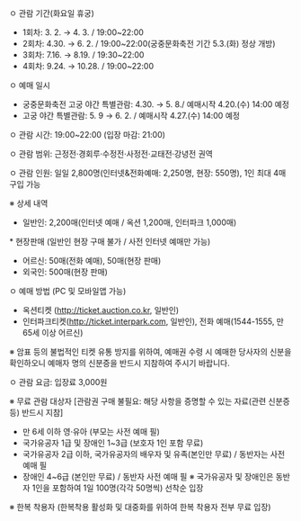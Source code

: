 ㅇ 관람 기간(화요일 휴궁)
  - 1회차: 3. 2. → 4. 3. / 19:00~22:00
  - 2회차: 4.30. → 6. 2. / 19:00~22:00(궁중문화축전 기간 5.3.(화) 정상 개방)
  - 3회차: 7.16. → 8.19. / 19:30~22:00
  - 4회차: 9.24. → 10.28. / 19:00~22:00

ㅇ 예매 일시
  - 궁중문화축전 고궁 야간 특별관람: 4.30. → 5. 8./ 예매시작 4.20.(수) 14:00 예정
  - 고궁 야간 특별관람: 5. 9 → 6. 2. / 예매시작 4.27.(수) 14:00 예정

ㅇ 관람 시간: 19:00~22:00 (입장 마감: 21:00)

ㅇ 관람 범위: 근정전·경회루·수정전·사정전·교태전·강녕전 권역

ㅇ 관람 인원: 일일 2,800명(인터넷&전화예매: 2,250명, 현장: 550명), 1인 최대 4매 구입 가능

※ 상세 내역
  - 일반인: 2,200매(인터넷 예매 / 옥션 1,200매, 인터파크 1,000매)

\* 현장판매 (일반인 현장 구매 불가 / 사전 인터넷 예매만 가능)
  - 어르신: 50매(전화 예매), 50매(현장 판매)
  - 외국인: 500매(현장 판매)

ㅇ 예매 방법 (PC 및 모바일앱 가능)
  - 옥션티켓 (http://ticket.auction.co.kr, 일반인)
  - 인터파크티켓(http://ticket.interpark.com, 일반인), 전화 예매(1544-1555, 만65세 이상 어르신)

※ 암표 등의 불법적인 티켓 유통 방지를 위하여, 예매권 수령 시 예매한 당사자의 신분을 확인하오니 예매자 명의 신분증을 반드시 지참하여 주시기 바랍니다.

ㅇ 관람 요금: 입장료 3,000원

※ 무료 관람 대상자
[관람권 구매 불필요: 해당 사항을 증명할 수 있는 자료(관련 신분증 등) 반드시 지참]
- 만 6세 이하 영·유아 (부모는 사전 예매 필)
- 국가유공자 1급 및 장애인 1~3급 (보호자 1인 포함 무료)
- 국가유공자 2급 이하, 국가유공자의 배우자 및 유족(본인만 무료) / 동반자는 사전 예매 필
- 장애인 4~6급 (본인만 무료) / 동반자 사전 예매 필
※ 국가유공자 및 장애인은 동반자 1인을 포함하여 1일 100명(각각 50명씩) 선착순 입장

※ 한복 착용자 (한복착용 활성화 및 대중화를 위하여 한복 착용자 전부 무료 입장)